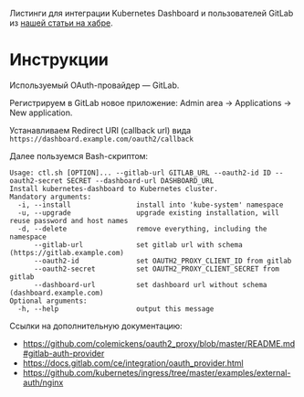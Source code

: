 Листинги для интеграции Kubernetes Dashboard и пользователей GitLab из [нашей статьи на хабре](https://habr.com/ru/company/flant/blog/452988/).

# Инструкции

Используемый OAuth-провайдер — GitLab.

Регистрируем в GitLab новое приложение: Admin area → Applications → New application.

Устанавливаем Redirect URI (callback url) вида ```https://dashboard.example.com/oauth2/callback```

Далее пользуемся Bash-скриптом:
```
Usage: ctl.sh [OPTION]... --gitlab-url GITLAB_URL --oauth2-id ID --oauth2-secret SECRET --dashboard-url DASHBOARD_URL
Install kubernetes-dashboard to Kubernetes cluster.
Mandatory arguments:
  -i, --install                install into 'kube-system' namespace
  -u, --upgrade                upgrade existing installation, will reuse password and host names
  -d, --delete                 remove everything, including the namespace
      --gitlab-url             set gitlab url with schema (https://gitlab.example.com)
      --oauth2-id              set OAUTH2_PROXY_CLIENT_ID from gitlab
      --oauth2-secret          set OAUTH2_PROXY_CLIENT_SECRET from gitlab
      --dashboard-url          set dashboard url without schema (dashboard.example.com)
Optional arguments:
  -h, --help                   output this message
```

Ссылки на дополнительную документацию:

* https://github.com/colemickens/oauth2_proxy/blob/master/README.md#gitlab-auth-provider
* https://docs.gitlab.com/ce/integration/oauth_provider.html
* https://github.com/kubernetes/ingress/tree/master/examples/external-auth/nginx

